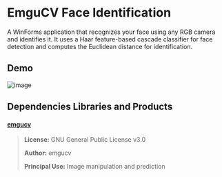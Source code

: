 # EmguCV Face Identification
A WinForms application that recognizes your face using any RGB camera and identifies it. It uses a Haar feature-based cascade classifier for face detection and computes the Euclidean distance for identification.

## Demo
![image](https://github.com/vojtechgistr/emgucv-face-identification/assets/56306485/4c058a51-17c9-40b0-841d-77b215578b88)

## Dependencies Libraries and Products
#### [emgucv](https://github.com/emgucv/emgucv)
> **License:** GNU General Public License v3.0<br />
>
> **Author:** emgucv<br />
>
> **Principal Use:** Image manipulation and prediction
